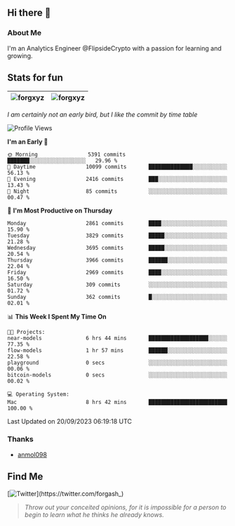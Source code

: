 ## Hi there 👋

### About Me

I'm an Analytics Engineer @FlipsideCrypto with a passion for learning and growing.
  
## Stats for fun

| <img align="center" src="https://github-readme-streak-stats.herokuapp.com/?user=forgxyz&theme=tokyonight" alt="forgxyz" /> | <img align="center" src="https://github-readme-stats.vercel.app/api?username=forgxyz&theme=tokyonight&show_icons=true" alt="forgxyz" /> |
| ------------- |------------- |

*I am certainly not an early bird, but I like the commit by time table*  

<!--START_SECTION:waka-->
![Profile Views](http://img.shields.io/badge/Profile%20Views-0-blue)

**I'm an Early 🐤** 

```text
🌞 Morning                5391 commits        ███████░░░░░░░░░░░░░░░░░░   29.96 % 
🌆 Daytime                10099 commits       ██████████████░░░░░░░░░░░   56.13 % 
🌃 Evening                2416 commits        ███░░░░░░░░░░░░░░░░░░░░░░   13.43 % 
🌙 Night                  85 commits          ░░░░░░░░░░░░░░░░░░░░░░░░░   00.47 % 
```
📅 **I'm Most Productive on Thursday** 

```text
Monday                   2861 commits        ████░░░░░░░░░░░░░░░░░░░░░   15.90 % 
Tuesday                  3829 commits        █████░░░░░░░░░░░░░░░░░░░░   21.28 % 
Wednesday                3695 commits        █████░░░░░░░░░░░░░░░░░░░░   20.54 % 
Thursday                 3966 commits        ██████░░░░░░░░░░░░░░░░░░░   22.04 % 
Friday                   2969 commits        ████░░░░░░░░░░░░░░░░░░░░░   16.50 % 
Saturday                 309 commits         ░░░░░░░░░░░░░░░░░░░░░░░░░   01.72 % 
Sunday                   362 commits         █░░░░░░░░░░░░░░░░░░░░░░░░   02.01 % 
```


📊 **This Week I Spent My Time On** 

```text
🐱‍💻 Projects: 
near-models              6 hrs 44 mins       ███████████████████░░░░░░   77.35 % 
flow-models              1 hr 57 mins        ██████░░░░░░░░░░░░░░░░░░░   22.58 % 
playground               0 secs              ░░░░░░░░░░░░░░░░░░░░░░░░░   00.06 % 
bitcoin-models           0 secs              ░░░░░░░░░░░░░░░░░░░░░░░░░   00.02 % 

💻 Operating System: 
Mac                      8 hrs 42 mins       █████████████████████████   100.00 % 
```


 Last Updated on 20/09/2023 06:19:18 UTC
<!--END_SECTION:waka-->

### Thanks
 - [anmol098](https://github.com/anmol098/waka-readme-stats/)
  
## Find Me
[![Twitter](https://img.shields.io/twitter/url/https/twitter.com/forgash_.svg?style=social&label=Follow%20%40forgash_)](https://twitter.com/forgash_)


> *Throw out your conceited opinions, for it is impossible for a person to begin to learn what he thinks he already knows.* 
